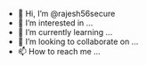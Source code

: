 - 👋 Hi, I’m @rajesh56secure
- 👀 I’m interested in ...
- 🌱 I’m currently learning ...
- 💞️ I’m looking to collaborate on ...
- 📫 How to reach me ...

<!---
rajesh56secure/rajesh56secure is a ✨ special ✨ repository because its `README.md` (this file) appears on your GitHub profile.
You can click the Preview link to take a look at your changes.
--->
